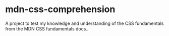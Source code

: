 # mdn-css-comprehension
A project to test my knowledge and understanding of the CSS fundamentals from the MDN CSS fundamentals docs.. 
